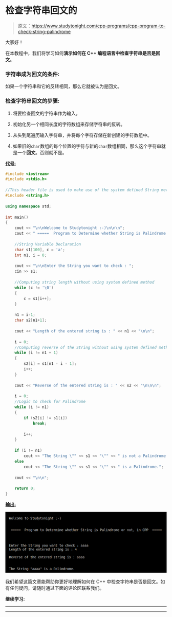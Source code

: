 # 检查字符串回文的 

> 原文：<https://www.studytonight.com/cpp-programs/cpp-program-to-check-string-palindrome>

大家好！

在本教程中，我们将学习如何**演示如何在 C++ 编程语言中检查字符串是否是回文**。

### 字符串成为回文的条件:

如果一个字符串和它的反转相同，那么它就被认为是回文。

### 检查字符串回文的步骤:

1.  将要检查回文的字符串作为输入。

2.  初始化另一个相同长度的字符数组来存储字符串的反转。

3.  从头到尾遍历输入字符串，并将每个字符存储在新创建的字符数组中。

4.  如果旧的`char`数组的每个位置的字符与新的`char`数组相同，那么这个字符串就是一个**回文**。否则就不是。

<u>**代号:**</u>

```cpp
#include <iostream>
#include <stdio.h>

//This header file is used to make use of the system defined String methods.
#include <string.h>

using namespace std;

int main()
{
    cout << "\n\nWelcome to Studytonight :-)\n\n\n";
    cout << " =====  Program to Determine whether String is Palindrome or not, in CPP  ===== \n\n";

    //String Variable Declaration
    char s1[100], c = 'a';
    int n1, i = 0;

    cout << "\n\nEnter the String you want to check : ";
    cin >> s1;

    //Computing string length without using system defined method
    while (c != '\0')
    {
        c = s1[i++];
    }

    n1 = i-1;
    char s2[n1+1];

    cout << "Length of the entered string is : " << n1 << "\n\n";

    i = 0;
    //Computing reverse of the String without using system defined method
    while (i != n1 + 1)
    {
        s2[i] = s1[n1 - i - 1];
        i++;
    }

    cout << "Reverse of the entered string is : " << s2 << "\n\n\n";

    i = 0;
    //Logic to check for Palindrome
    while (i != n1)
    {
        if (s2[i] != s1[i])
            break;

        i++;
    }

    if (i != n1)
        cout << "The String \"" << s1 << "\"" << " is not a Palindrome.";
    else
        cout << "The String \"" << s1 << "\"" << " is a Palindrome.";

    cout << "\n\n";

    return 0;
} 
```

<u>**输出:**</u>

![C++ string palindrome](img/1428b449b3bf94e9005855ca7e3dd3ca.png)

我们希望这篇文章能帮助你更好地理解如何在 C++ 中检查字符串是否是回文。如有任何疑问，请随时通过下面的评论区联系我们。

**继续学习:**

* * *

* * *